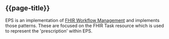 ## {{page-title}}

EPS is an implementation of [FHIR Workflow Management](https://www.hl7.org/fhir/workflow-management.html) and implements those patterns. These are focused on the FHIR Task resource which is used to represent the 'prescription' within EPS. 